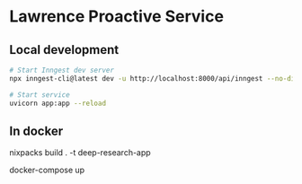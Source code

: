 # Lawrence Proactive Service

## Local development

```sh
# Start Inngest dev server
npx inngest-cli@latest dev -u http://localhost:8000/api/inngest --no-discovery

# Start service
uvicorn app:app --reload
```



## In docker 

nixpacks build . -t deep-research-app

 docker-compose up